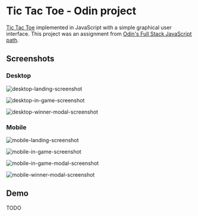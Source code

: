 # Tic Tac Toe - Odin project
[Tic Tac Toe](https://en.wikipedia.org/wiki/Tic-tac-toe) implemented in JavaScript with a simple graphical user interface. This project was an assignment from [Odin's Full Stack JavaScript path](https://www.theodinproject.com/paths/full-stack-javascript/courses/javascript/lessons/tic-tac-toe).

## Screenshots

### Desktop

![desktop-landing-screenshot](screenshots/desktop-landing.png)

![desktop-in-game-screenshot](screenshots/desktop-in-game.png)

![desktop-winner-modal-screenshot](screenshots/desktop-winner-modal.png)

### Mobile

![mobile-landing-screenshot](screenshots/mobile-landing.png)

![mobile-in-game-screenshot](screenshots/mobile-in-game.png)

![mobile-in-game-modal-screenshot](screenshots/mobile-in-game-modal.png)

![mobile-winner-modal-screenshot](screenshots/mobile-winner-modal.png)

## Demo

TODO
